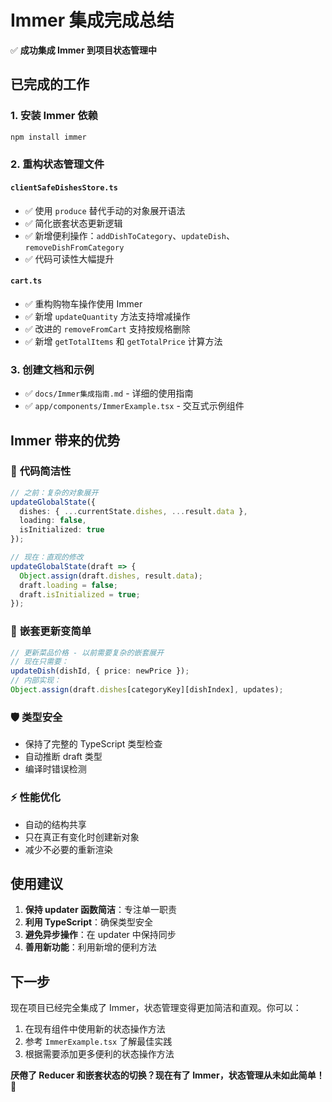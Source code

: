 # Immer 集成完成总结

✅ **成功集成 Immer 到项目状态管理中**

## 已完成的工作

### 1. 安装 Immer 依赖
```bash
npm install immer
```

### 2. 重构状态管理文件

#### `clientSafeDishesStore.ts`
- ✅ 使用 `produce` 替代手动的对象展开语法
- ✅ 简化嵌套状态更新逻辑
- ✅ 新增便利操作：`addDishToCategory`、`updateDish`、`removeDishFromCategory`
- ✅ 代码可读性大幅提升

#### `cart.ts` 
- ✅ 重构购物车操作使用 Immer
- ✅ 新增 `updateQuantity` 方法支持增减操作
- ✅ 改进的 `removeFromCart` 支持按规格删除
- ✅ 新增 `getTotalItems` 和 `getTotalPrice` 计算方法

### 3. 创建文档和示例
- ✅ `docs/Immer集成指南.md` - 详细的使用指南
- ✅ `app/components/ImmerExample.tsx` - 交互式示例组件

## Immer 带来的优势

### 🎯 **代码简洁性**
```typescript
// 之前：复杂的对象展开
updateGlobalState({ 
  dishes: { ...currentState.dishes, ...result.data }, 
  loading: false,
  isInitialized: true
});

// 现在：直观的修改
updateGlobalState(draft => {
  Object.assign(draft.dishes, result.data);
  draft.loading = false;
  draft.isInitialized = true;
});
```

### 🚀 **嵌套更新变简单**
```typescript
// 更新菜品价格 - 以前需要复杂的嵌套展开
// 现在只需要：
updateDish(dishId, { price: newPrice });
// 内部实现：
Object.assign(draft.dishes[categoryKey][dishIndex], updates);
```

### 🛡️ **类型安全**
- 保持了完整的 TypeScript 类型检查
- 自动推断 draft 类型
- 编译时错误检测

### ⚡ **性能优化**
- 自动的结构共享
- 只在真正有变化时创建新对象
- 减少不必要的重新渲染

## 使用建议

1. **保持 updater 函数简洁**：专注单一职责
2. **利用 TypeScript**：确保类型安全
3. **避免异步操作**：在 updater 中保持同步
4. **善用新功能**：利用新增的便利方法

## 下一步

现在项目已经完全集成了 Immer，状态管理变得更加简洁和直观。你可以：

1. 在现有组件中使用新的状态操作方法
2. 参考 `ImmerExample.tsx` 了解最佳实践
3. 根据需要添加更多便利的状态操作方法

**厌倦了 Reducer 和嵌套状态的切换？现在有了 Immer，状态管理从未如此简单！** 🎉
